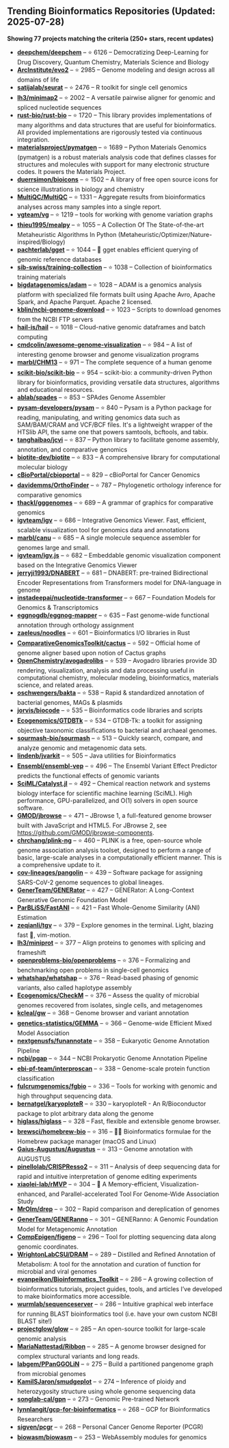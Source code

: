 ## Trending Bioinformatics Repositories (Updated: 2025-07-28)

**Showing 77 projects matching the criteria (250+ stars, recent updates)**

- **[deepchem/deepchem](https://github.com/deepchem/deepchem)** – ⭐ 6126 – Democratizing Deep-Learning for Drug Discovery, Quantum Chemistry, Materials Science and Biology
- **[ArcInstitute/evo2](https://github.com/ArcInstitute/evo2)** – ⭐ 2985 – Genome modeling and design across all domains of life
- **[satijalab/seurat](https://github.com/satijalab/seurat)** – ⭐ 2476 – R toolkit for single cell genomics
- **[lh3/minimap2](https://github.com/lh3/minimap2)** – ⭐ 2002 – A versatile pairwise aligner for genomic and spliced nucleotide sequences
- **[rust-bio/rust-bio](https://github.com/rust-bio/rust-bio)** – ⭐ 1720 – This library provides implementations of many algorithms and data structures that are useful for bioinformatics. All provided implementations are rigorously tested via continuous integration.
- **[materialsproject/pymatgen](https://github.com/materialsproject/pymatgen)** – ⭐ 1689 – Python Materials Genomics (pymatgen) is a robust materials analysis code that defines classes for structures and molecules with support for many electronic structure codes. It powers the Materials Project.
- **[duerrsimon/bioicons](https://github.com/duerrsimon/bioicons)** – ⭐ 1502 – A library of free open source icons for science illustrations in biology and chemistry
- **[MultiQC/MultiQC](https://github.com/MultiQC/MultiQC)** – ⭐ 1331 – Aggregate results from bioinformatics analyses across many samples into a single report.
- **[vgteam/vg](https://github.com/vgteam/vg)** – ⭐ 1219 – tools for working with genome variation graphs
- **[thieu1995/mealpy](https://github.com/thieu1995/mealpy)** – ⭐ 1055 – A Collection Of The State-of-the-art Metaheuristic Algorithms In Python (Metaheuristic/Optimizer/Nature-inspired/Biology)
- **[pachterlab/gget](https://github.com/pachterlab/gget)** – ⭐ 1044 – 🧬 gget enables efficient querying of genomic reference databases
- **[sib-swiss/training-collection](https://github.com/sib-swiss/training-collection)** – ⭐ 1038 – Collection of bioinformatics training materials
- **[bigdatagenomics/adam](https://github.com/bigdatagenomics/adam)** – ⭐ 1028 – ADAM is a genomics analysis platform with specialized file formats built using Apache Avro, Apache Spark, and Apache Parquet. Apache 2 licensed.
- **[kblin/ncbi-genome-download](https://github.com/kblin/ncbi-genome-download)** – ⭐ 1023 – Scripts to download genomes from the NCBI FTP servers
- **[hail-is/hail](https://github.com/hail-is/hail)** – ⭐ 1018 – Cloud-native genomic dataframes and batch computing
- **[cmdcolin/awesome-genome-visualization](https://github.com/cmdcolin/awesome-genome-visualization)** – ⭐ 984 – A list of interesting genome browser and genome visualization programs
- **[marbl/CHM13](https://github.com/marbl/CHM13)** – ⭐ 971 – The complete sequence of a human genome
- **[scikit-bio/scikit-bio](https://github.com/scikit-bio/scikit-bio)** – ⭐ 954 – scikit-bio: a community-driven Python library for bioinformatics, providing versatile data structures, algorithms and educational resources.
- **[ablab/spades](https://github.com/ablab/spades)** – ⭐ 853 – SPAdes Genome Assembler
- **[pysam-developers/pysam](https://github.com/pysam-developers/pysam)** – ⭐ 840 – Pysam is a Python package for reading, manipulating, and writing genomics data such as SAM/BAM/CRAM and VCF/BCF files. It's a lightweight wrapper of the HTSlib API, the same one that powers samtools, bcftools, and tabix.
- **[tanghaibao/jcvi](https://github.com/tanghaibao/jcvi)** – ⭐ 837 – Python library to facilitate genome assembly, annotation, and comparative genomics
- **[biotite-dev/biotite](https://github.com/biotite-dev/biotite)** – ⭐ 833 – A comprehensive library for computational molecular biology
- **[cBioPortal/cbioportal](https://github.com/cBioPortal/cbioportal)** – ⭐ 829 – cBioPortal for Cancer Genomics
- **[davidemms/OrthoFinder](https://github.com/davidemms/OrthoFinder)** – ⭐ 787 – Phylogenetic orthology inference for comparative genomics
- **[thackl/gggenomes](https://github.com/thackl/gggenomes)** – ⭐ 689 – A grammar of graphics for comparative genomics
- **[igvteam/igv](https://github.com/igvteam/igv)** – ⭐ 686 – Integrative Genomics Viewer. Fast, efficient, scalable visualization tool for genomics data and annotations
- **[marbl/canu](https://github.com/marbl/canu)** – ⭐ 685 – A single molecule sequence assembler for genomes large and small.
- **[igvteam/igv.js](https://github.com/igvteam/igv.js)** – ⭐ 682 – Embeddable genomic visualization component based on the Integrative Genomics Viewer
- **[jerryji1993/DNABERT](https://github.com/jerryji1993/DNABERT)** – ⭐ 681 – DNABERT: pre-trained Bidirectional Encoder Representations from Transformers model for DNA-language in genome
- **[instadeepai/nucleotide-transformer](https://github.com/instadeepai/nucleotide-transformer)** – ⭐ 667 – Foundation Models for Genomics & Transcriptomics
- **[eggnogdb/eggnog-mapper](https://github.com/eggnogdb/eggnog-mapper)** – ⭐ 635 – Fast genome-wide functional annotation through orthology assignment
- **[zaeleus/noodles](https://github.com/zaeleus/noodles)** – ⭐ 601 – Bioinformatics I/O libraries in Rust
- **[ComparativeGenomicsToolkit/cactus](https://github.com/ComparativeGenomicsToolkit/cactus)** – ⭐ 592 – Official home of genome aligner based upon notion of Cactus graphs
- **[OpenChemistry/avogadrolibs](https://github.com/OpenChemistry/avogadrolibs)** – ⭐ 539 – Avogadro libraries provide 3D rendering, visualization, analysis and data processing useful in computational chemistry, molecular modeling, bioinformatics, materials science, and related areas.
- **[oschwengers/bakta](https://github.com/oschwengers/bakta)** – ⭐ 538 – Rapid & standardized annotation of bacterial genomes, MAGs & plasmids
- **[jorvis/biocode](https://github.com/jorvis/biocode)** – ⭐ 535 – Bioinformatics code libraries and scripts
- **[Ecogenomics/GTDBTk](https://github.com/Ecogenomics/GTDBTk)** – ⭐ 534 – GTDB-Tk: a toolkit for assigning objective taxonomic classifications to bacterial and archaeal genomes.
- **[sourmash-bio/sourmash](https://github.com/sourmash-bio/sourmash)** – ⭐ 513 – Quickly search, compare, and analyze genomic and metagenomic data sets.
- **[lindenb/jvarkit](https://github.com/lindenb/jvarkit)** – ⭐ 505 – Java utilities for Bioinformatics
- **[Ensembl/ensembl-vep](https://github.com/Ensembl/ensembl-vep)** – ⭐ 496 – The Ensembl Variant Effect Predictor predicts the functional effects of genomic variants
- **[SciML/Catalyst.jl](https://github.com/SciML/Catalyst.jl)** – ⭐ 492 – Chemical reaction network and systems biology interface for scientific machine learning (SciML). High performance, GPU-parallelized, and O(1) solvers in open source software.
- **[GMOD/jbrowse](https://github.com/GMOD/jbrowse)** – ⭐ 471 – JBrowse 1, a full-featured genome browser built with JavaScript and HTML5. For JBrowse 2, see https://github.com/GMOD/jbrowse-components.
- **[chrchang/plink-ng](https://github.com/chrchang/plink-ng)** – ⭐ 460 – PLINK is a free, open-source whole genome association analysis toolset, designed to perform a range of basic, large-scale analyses in a computationally efficient manner.  This is a comprehensive update to it.
- **[cov-lineages/pangolin](https://github.com/cov-lineages/pangolin)** – ⭐ 439 – Software package for assigning SARS-CoV-2 genome sequences to global lineages.
- **[GenerTeam/GENERator](https://github.com/GenerTeam/GENERator)** – ⭐ 427 – GENERator: A Long-Context Generative Genomic Foundation Model
- **[ParBLiSS/FastANI](https://github.com/ParBLiSS/FastANI)** – ⭐ 421 – Fast Whole-Genome Similarity (ANI) Estimation
- **[zeqianli/tgv](https://github.com/zeqianli/tgv)** – ⭐ 379 – Explore genomes in the terminal. Light, blazing fast 🚀, vim-motion.
- **[lh3/miniprot](https://github.com/lh3/miniprot)** – ⭐ 377 – Align proteins to genomes with splicing and frameshift
- **[openproblems-bio/openproblems](https://github.com/openproblems-bio/openproblems)** – ⭐ 376 – Formalizing and benchmarking open problems in single-cell genomics
- **[whatshap/whatshap](https://github.com/whatshap/whatshap)** – ⭐ 376 – Read-based phasing of genomic variants, also called haplotype assembly
- **[Ecogenomics/CheckM](https://github.com/Ecogenomics/CheckM)** – ⭐ 376 – Assess the quality of microbial genomes recovered from isolates, single cells, and metagenomes
- **[kcleal/gw](https://github.com/kcleal/gw)** – ⭐ 368 – Genome browser and variant annotation
- **[genetics-statistics/GEMMA](https://github.com/genetics-statistics/GEMMA)** – ⭐ 366 – Genome-wide Efficient Mixed Model Association
- **[nextgenusfs/funannotate](https://github.com/nextgenusfs/funannotate)** – ⭐ 358 – Eukaryotic Genome Annotation Pipeline
- **[ncbi/pgap](https://github.com/ncbi/pgap)** – ⭐ 344 – NCBI Prokaryotic Genome Annotation Pipeline
- **[ebi-pf-team/interproscan](https://github.com/ebi-pf-team/interproscan)** – ⭐ 338 – Genome-scale protein function classification
- **[fulcrumgenomics/fgbio](https://github.com/fulcrumgenomics/fgbio)** – ⭐ 336 – Tools for working with genomic and high throughput sequencing data.
- **[bernatgel/karyoploteR](https://github.com/bernatgel/karyoploteR)** – ⭐ 330 – karyoploteR - An R/Bioconductor package to plot arbitrary data along the genome
- **[higlass/higlass](https://github.com/higlass/higlass)** – ⭐ 328 – Fast, flexible and extensible genome browser.
- **[brewsci/homebrew-bio](https://github.com/brewsci/homebrew-bio)** – ⭐ 316 – :beer::microscope: Bioinformatics formulae for the Homebrew package manager (macOS and Linux)
- **[Gaius-Augustus/Augustus](https://github.com/Gaius-Augustus/Augustus)** – ⭐ 313 – Genome annotation with AUGUSTUS
- **[pinellolab/CRISPResso2](https://github.com/pinellolab/CRISPResso2)** – ⭐ 311 – Analysis of deep sequencing data for rapid and intuitive interpretation of genome editing experiments
- **[xiaolei-lab/rMVP](https://github.com/xiaolei-lab/rMVP)** – ⭐ 304 – :postbox: A Memory-efficient, Visualization-enhanced, and Parallel-accelerated Tool For Genome-Wide Association Study
- **[MrOlm/drep](https://github.com/MrOlm/drep)** – ⭐ 302 – Rapid comparison and dereplication of genomes
- **[GenerTeam/GENERanno](https://github.com/GenerTeam/GENERanno)** – ⭐ 301 – GENERanno: A Genomic Foundation Model for Metagenomic Annotation
- **[CompEpigen/figeno](https://github.com/CompEpigen/figeno)** – ⭐ 296 – Tool for plotting sequencing data along genomic coordinates.
- **[WrightonLabCSU/DRAM](https://github.com/WrightonLabCSU/DRAM)** – ⭐ 289 – Distilled and Refined Annotation of Metabolism: A tool for the annotation and curation of function for microbial and viral genomes
- **[evanpeikon/Bioinformatics_Toolkit](https://github.com/evanpeikon/Bioinformatics_Toolkit)** – ⭐ 286 – A growing collection of bioinformatics tutorials, project guides, tools, and articles I’ve developed to make bioinformatics more accessible.
- **[wurmlab/sequenceserver](https://github.com/wurmlab/sequenceserver)** – ⭐ 286 – Intuitive graphical web interface for running BLAST bioinformatics tool (i.e. have your own custom NCBI BLAST site!)
- **[projectglow/glow](https://github.com/projectglow/glow)** – ⭐ 285 – An open-source toolkit for large-scale genomic analysis
- **[MariaNattestad/Ribbon](https://github.com/MariaNattestad/Ribbon)** – ⭐ 285 – A genome browser designed for complex structural variants and long reads.
- **[labgem/PPanGGOLiN](https://github.com/labgem/PPanGGOLiN)** – ⭐ 275 – Build a partitioned pangenome graph from microbial genomes
- **[KamilSJaron/smudgeplot](https://github.com/KamilSJaron/smudgeplot)** – ⭐ 274 – Inference of ploidy and heterozygosity structure using whole genome sequencing data
- **[songlab-cal/gpn](https://github.com/songlab-cal/gpn)** – ⭐ 273 – Genomic Pre-trained Network
- **[lynnlangit/gcp-for-bioinformatics](https://github.com/lynnlangit/gcp-for-bioinformatics)** – ⭐ 268 – GCP for Bioinformatics Researchers
- **[sigven/pcgr](https://github.com/sigven/pcgr)** – ⭐ 268 – Personal Cancer Genome Reporter (PCGR)
- **[biowasm/biowasm](https://github.com/biowasm/biowasm)** – ⭐ 253 – WebAssembly modules for genomics
